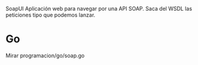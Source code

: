 SoapUI
Aplicación web para navegar por una API SOAP.
Saca del WSDL las peticiones tipo que podemos lanzar.

# Go
Mirar programacion/go/soap.go
